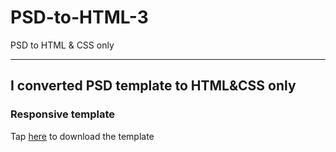 #  PSD-to-HTML-3
PSD to HTML &amp; CSS only
***
## I converted PSD template to HTML&CSS only

### Responsive template

Tap [here](https://www.graphberry.com/item/kasper-one-page-psd-template) to download the template
